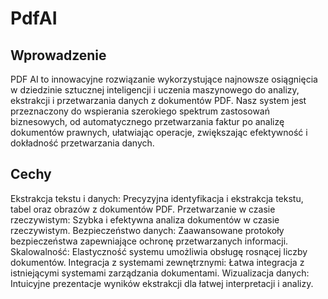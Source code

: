 # PdfAI
## Wprowadzenie
PDF AI to innowacyjne rozwiązanie wykorzystujące najnowsze osiągnięcia w dziedzinie sztucznej inteligencji i uczenia maszynowego do analizy, ekstrakcji i przetwarzania danych z dokumentów PDF. Nasz system jest przeznaczony do wspierania szerokiego spektrum zastosowań biznesowych, od automatycznego przetwarzania faktur po analizę dokumentów prawnych, ułatwiając operacje, zwiększając efektywność i dokładność przetwarzania danych.

## Cechy
Ekstrakcja tekstu i danych: Precyzyjna identyfikacja i ekstrakcja tekstu, tabel oraz obrazów z dokumentów PDF.
Przetwarzanie w czasie rzeczywistym: Szybka i efektywna analiza dokumentów w czasie rzeczywistym.
Bezpieczeństwo danych: Zaawansowane protokoły bezpieczeństwa zapewniające ochronę przetwarzanych informacji.
Skalowalność: Elastyczność systemu umożliwia obsługę rosnącej liczby dokumentów.
Integracja z systemami zewnętrznymi: Łatwa integracja z istniejącymi systemami zarządzania dokumentami.
Wizualizacja danych: Intuicyjne prezentacje wyników ekstrakcji dla łatwej interpretacji i analizy.